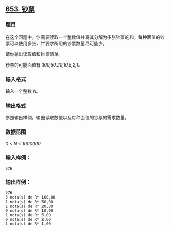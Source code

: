 ## [653. 钞票](https://www.acwing.com/problem/content/655/)

### 题目

在这个问题中，你需要读取一个整数值并将其分解为多张钞票的和，每种面值的钞票可以使用多张，并要求所用的钞票数量尽可能少。

请你输出读取值和钞票清单。

钞票的可能面值有 *100,50,20,10,5,2,1*。

### 输入格式

输入一个整数 *N*。

### 输出格式

参照输出样例，输出读取数值以及每种面值的钞票的需求数量。

### 数据范围

*0 < N < 1000000*

### 输入样例：

```
576
```

### 输出样例：

```
576
5 nota(s) de R* 100,00
1 nota(s) de R* 50,00
1 nota(s) de R* 20,00
0 nota(s) de R* 10,00
1 nota(s) de R* 5,00
0 nota(s) de R* 2,00
1 nota(s) de R* 1,00
```
